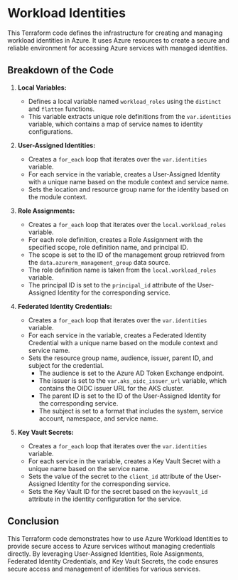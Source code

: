 # Workload Identities

This Terraform code defines the infrastructure for creating and managing workload identities in Azure. It uses Azure resources to create a secure and reliable environment for accessing Azure services with managed identities.

## Breakdown of the Code

1. **Local Variables:**
   - Defines a local variable named `workload_roles` using the `distinct` and `flatten` functions.
   - This variable extracts unique role definitions from the `var.identities` variable, which contains a map of service names to identity configurations.

2. **User-Assigned Identities:**
   - Creates a `for_each` loop that iterates over the `var.identities` variable.
   - For each service in the variable, creates a User-Assigned Identity with a unique name based on the module context and service name.
   - Sets the location and resource group name for the identity based on the module context.

3. **Role Assignments:**
   - Creates a `for_each` loop that iterates over the `local.workload_roles` variable.
   - For each role definition, creates a Role Assignment with the specified scope, role definition name, and principal ID.
   - The scope is set to the ID of the management group retrieved from the `data.azurerm_management_group` data source.
   - The role definition name is taken from the `local.workload_roles` variable.
   - The principal ID is set to the `principal_id` attribute of the User-Assigned Identity for the corresponding service.

4. **Federated Identity Credentials:**
   - Creates a `for_each` loop that iterates over the `var.identities` variable.
   - For each service in the variable, creates a Federated Identity Credential with a unique name based on the module context and service name.
   - Sets the resource group name, audience, issuer, parent ID, and subject for the credential.
     - The audience is set to the Azure AD Token Exchange endpoint.
     - The issuer is set to the `var.aks_oidc_issuer_url` variable, which contains the OIDC issuer URL for the AKS cluster.
     - The parent ID is set to the ID of the User-Assigned Identity for the corresponding service.
     - The subject is set to a format that includes the system, service account, namespace, and service name.

5. **Key Vault Secrets:**
   - Creates a `for_each` loop that iterates over the `var.identities` variable.
   - For each service in the variable, creates a Key Vault Secret with a unique name based on the service name.
   - Sets the value of the secret to the `client_id` attribute of the User-Assigned Identity for the corresponding service.
   - Sets the Key Vault ID for the secret based on the `keyvault_id` attribute in the identity configuration for the service.


## Conclusion

This Terraform code demonstrates how to use Azure Workload Identities to provide secure access to Azure services without managing credentials directly. By leveraging User-Assigned Identities, Role Assignments, Federated Identity Credentials, and Key Vault Secrets, the code ensures secure access and management of identities for various services.

